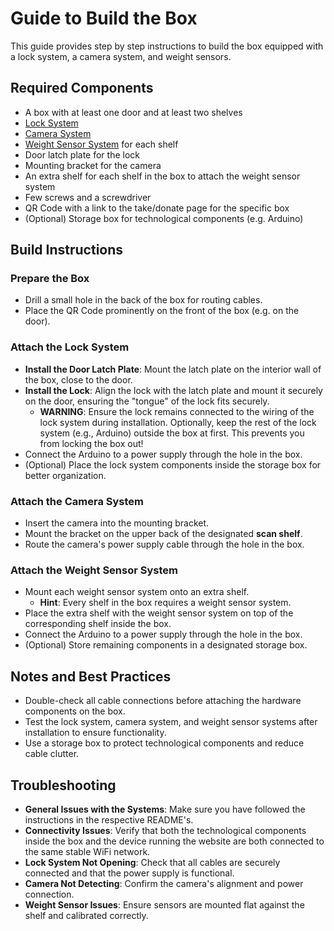 # Guide to Build the Box

This guide provides step by step instructions to build the box equipped with a lock system, a camera system, and weight sensors.

## Required Components

- A box with at least one door and at least two shelves
- [Lock System](https://github.com/CathSara/SDIL-Project/tree/main/arduino/lock_system)
- [Camera System](https://github.com/CathSara/SDIL-Project/tree/main/arduino/camera)
- [Weight Sensor System](https://github.com/CathSara/SDIL-Project/tree/main/arduino/weight_sensor) for each shelf
- Door latch plate for the lock
- Mounting bracket for the camera
- An extra shelf for each shelf in the box to attach the weight sensor system
- Few screws and a screwdriver
- QR Code with a link to the take/donate page for the specific box
- (Optional) Storage box for technological components (e.g. Arduino)

## Build Instructions

### Prepare the Box

- Drill a small hole in the back of the box for routing cables.
- Place the QR Code prominently on the front of the box (e.g. on the door).

### Attach the Lock System

- **Install the Door Latch Plate**: Mount the latch plate on the interior wall of the box, close to the door.
- **Install the Lock**: Align the lock with the latch plate and mount it securely on the door, ensuring the "tongue" of the lock fits securely.
   - **WARNING**: Ensure the lock remains connected to the wiring of the lock system during installation. Optionally, keep the rest of the lock system (e.g., Arduino) outside the box at first. This prevents you from locking the box out!
- Connect the Arduino to a power supply through the hole in the box.
- (Optional) Place the lock system components inside the storage box for better organization.

### Attach the Camera System

- Insert the camera into the mounting bracket.
- Mount the bracket on the upper back of the designated **scan shelf**.
- Route the camera's power supply cable through the hole in the box.

### Attach the Weight Sensor System

- Mount each weight sensor system onto an extra shelf.
   - **Hint**: Every shelf in the box requires a weight sensor system.
- Place the extra shelf with the weight sensor system on top of the corresponding shelf inside the box.
- Connect the Arduino to a power supply through the hole in the box.
- (Optional) Store remaining components in a designated storage box.

## Notes and Best Practices

- Double-check all cable connections before attaching the hardware components on the box.
- Test the lock system, camera system, and weight sensor systems after installation to ensure functionality.
- Use a storage box to protect technological components and reduce cable clutter.

## Troubleshooting

- **General Issues with the Systems**: Make sure you have followed the instructions in the respective README's.
- **Connectivity Issues**: Verify that both the technological components inside the box and the device running the website are both connected to the same stable WiFi network.
- **Lock System Not Opening**: Check that all cables are securely connected and that the power supply is functional.
- **Camera Not Detecting**: Confirm the camera's alignment and power connection.
- **Weight Sensor Issues**: Ensure sensors are mounted flat against the shelf and calibrated correctly.
